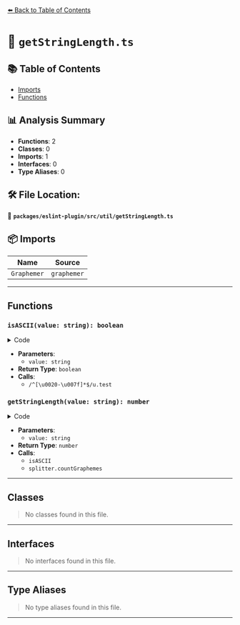 [⬅️ Back to Table of Contents](../../../../index.md)

# 📄 `getStringLength.ts`

## 📚 Table of Contents

- [Imports](#imports)
- [Functions](#functions)

## 📊 Analysis Summary

- **Functions**: 2
- **Classes**: 0
- **Imports**: 1
- **Interfaces**: 0
- **Type Aliases**: 0

## 🛠️ File Location:
📂 **`packages/eslint-plugin/src/util/getStringLength.ts`**

## 📦 Imports

| Name | Source |
|------|--------|
| `Graphemer` | `graphemer` |


---

## Functions

### `isASCII(value: string): boolean`

<details><summary>Code</summary>

```ts
function isASCII(value: string): boolean {
  return /^[\u0020-\u007f]*$/u.test(value);
}
```
</details>

- **Parameters**:
  - `value: string`
- **Return Type**: `boolean`
- **Calls**:
  - `/^[\u0020-\u007f]*$/u.test`
### `getStringLength(value: string): number`

<details><summary>Code</summary>

```ts
export function getStringLength(value: string): number {
  if (isASCII(value)) {
    return value.length;
  }

  splitter ??= new Graphemer();

  return splitter.countGraphemes(value);
}
```
</details>

- **Parameters**:
  - `value: string`
- **Return Type**: `number`
- **Calls**:
  - `isASCII`
  - `splitter.countGraphemes`

---

## Classes

> No classes found in this file.


---

## Interfaces

> No interfaces found in this file.


---

## Type Aliases

> No type aliases found in this file.


---